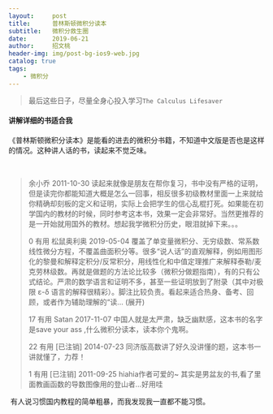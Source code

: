 ```yaml
---
layout:     post
title:      普林斯顿微积分读本
subtitle:   微积分救生圈
date:       2019-06-21
author:     招文桃
header-img: img/post-bg-ios9-web.jpg
catalog: true
tags:
    - 微积分
---
```


>  最后这些日子，尽量全身心投入学习`The Calculus Lifesaver`



#### 讲解详细的书适合我

​	《普林斯顿微积分读本》是能看的进去的微积分书籍，不知道中文版是否也是这样的情况。这种讲人话的书，读起来不觉乏味。

​	

> 余小乔 2011-10-30
> 读起来就像是朋友在帮你复习，书中没有严格的证明，但是读完你都能知道大概是怎么一回事，相反很多初级教材里面一上来就给你精确却刻板的定义和证明，实际上会把学生的信心乱棍打死。如果能在初学国内的教材的时候，同时参考这本书，效果一定会非常好。当然更推荐的是一开始就用国外的教材。想起我学微积分历史，眼泪就掉下来。。。
>
> 0 有用 松鼠奥利奥  2019-05-04
> 覆盖了单变量微积分、无穷级数、常系数线性微分方程，不覆盖曲面积分等。很多“说人话”的直观解释，例如用图形化的黎曼和解释定积分/反常积分，用线性化和中值定理推广来解释泰勒/麦克劳林级数。再就是做题的方法论比较多（微积分做题指南），有的只有公式结论。严肃的数学语言和证明不多，甚至一些证明放到了附录（其中对极限 ε-δ 语言的解释很精彩）。脚注比较负责。看起来适合热身、备考、回顾，或者作为辅助理解的“读... (展开)
>
> 17 有用 Satan  2017-11-07
> 中国人就是太严肃，缺乏幽默感，这本书的名字是save your ass ,什么微积分读本，读本你个鬼啊。
>
> 22 有用 [已注销]  2014-07-23
> 同济版高数讲了好久没讲懂的题，这本书一讲就懂了，力荐！
>
> 1 有用 [已注销]  2011-09-25
> hiahia作者可爱的~ 其实是男盆友的书,看了里面教画函数的导数图像用的登山者...好用哇

​	有人说习惯国内教程的简单粗暴，而我发现我一直都不能习惯。